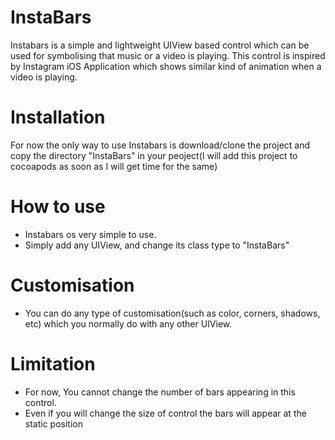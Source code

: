 # InstaBars

Instabars is a simple and lightweight UIView based control which can be used for symbolising that music or a video is playing. This control is inspired by Instagram iOS Application which shows similar kind of animation when a video is playing.

# Installation
  For now the only way to use Instabars is download/clone the project and copy the directory "InstaBars" in your peoject(I will add this project to cocoapods as soon as I will get time for the same)
  
# How to use
  - Instabars os very simple to use. 
  - Simply add any UIView, and change its class type to "InstaBars"
 
# Customisation
- You can do any type of customisation(such as color, corners, shadows, etc) which you normally do with any other UIView.

# Limitation
- For now, You cannot change the number of bars appearing in this control.
- Even if you will change the size of control the bars will appear at the static position
